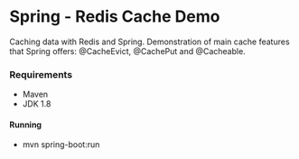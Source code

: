 # Spring - Redis Cache Demo
Caching data with Redis and Spring. Demonstration of main cache features that Spring offers: @CacheEvict, @CachePut and @Cacheable. 

### Requirements
* Maven
* JDK 1.8

#### Running
* mvn spring-boot:run


